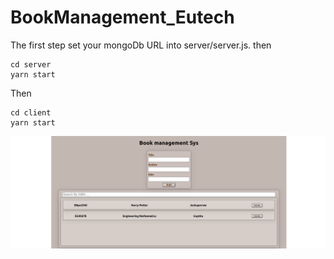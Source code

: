 # BookManagement_Eutech
The first step set your mongoDb URL into server/server.js. then
```
cd server
yarn start
```
Then
```
cd client
yarn start
```

![Alt text](https://github.com/pressnaveK/BookManagement_Eutech/blob/main/UI.png "UI")
